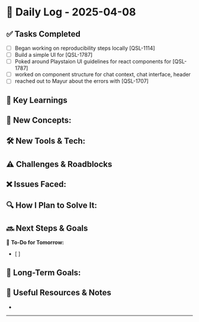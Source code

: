 
# 📝 Daily Log - 2025-04-08

## ✅ Tasks Completed
- [ ] Began working on reproducibility steps locally [QSL-1114]
- [ ] Build a simple UI for [QSL-1787]
- [ ] Poked around Playstaion UI guidelines for react components for [QSL-1787]
- [ ] worked on component structure for chat context, chat interface, header
- [ ] reached out to Mayur about the errors with [QSL-1707] 

## 📖 Key Learnings
📌 **New Concepts:**
-

🛠 **New Tools & Tech:**
-

## ⚠️ Challenges & Roadblocks
❌ **Issues Faced:**
-

🔍 **How I Plan to Solve It:**
-

## 🔜 Next Steps & Goals
🎯 **To-Do for Tomorrow:**
- [ ]

📅 **Long-Term Goals:**
-

## 🔗 Useful Resources & Notes
-

---
